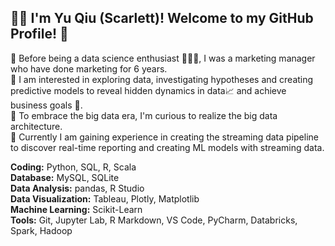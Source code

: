 
## 👩‍🚀 I'm Yu Qiu (Scarlett)! Welcome to my GitHub Profile! &#x1F4AD;

🌟 Before being a data science enthusiast 👩🏻‍🎓, I was a marketing manager who have done marketing for 6 years.    
🌟 I am interested in exploring data, investigating hypotheses and creating predictive models to reveal hidden dynamics in data📈 and achieve business goals 🎯.  
🌟 To embrace the big data era, I'm curious to realize the big data architecture.   
🌟 Currently I am gaining experience in creating the streaming data pipeline to discover real-time reporting and creating ML models with streaming data.

<B>Coding:</B> Python, SQL, R, Scala   
<B>Database:</B> MySQL, SQLite  
<B>Data Analysis:</B> pandas, R Studio  
<B>Data Visualization:</B> Tableau, Plotly, Matplotlib  
<B>Machine Learning:</B> Scikit-Learn  
<B>Tools:</B> Git, Jupyter Lab, R Markdown, VS Code, PyCharm, Databricks, Spark, Hadoop  
